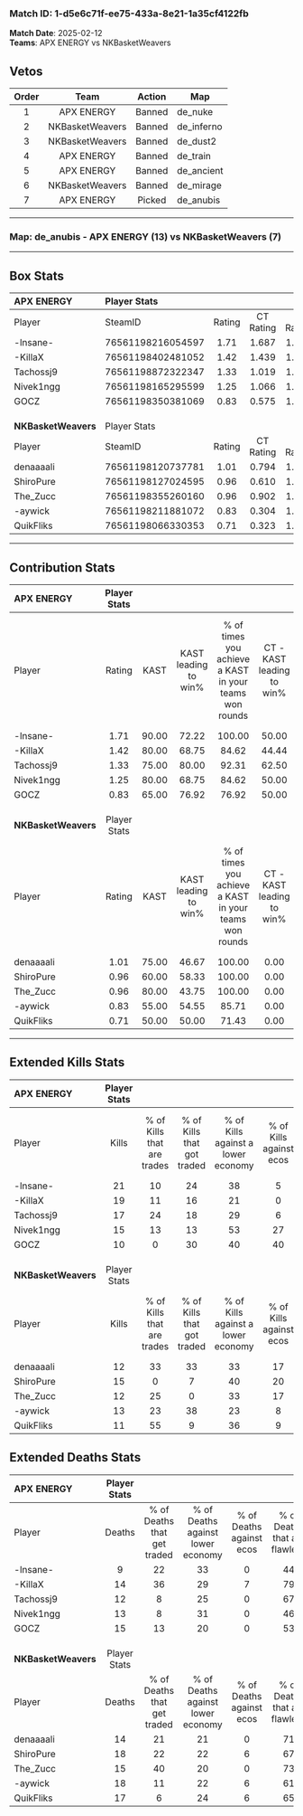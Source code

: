 ### Match ID: 1-d5e6c71f-ee75-433a-8e21-1a35cf4122fb  
**Match Date**: 2025-02-12  
**Teams**: APX ENERGY vs NKBasketWeavers  

## Vetos  

| Order | Team | Action | Map |
| :---: | :--: | :----: | --- |
| 1 | APX ENERGY | Banned | de_nuke |
| 2 | NKBasketWeavers | Banned | de_inferno |
| 3 | NKBasketWeavers | Banned | de_dust2 |
| 4 | APX ENERGY | Banned | de_train |
| 5 | APX ENERGY | Banned | de_ancient |
| 6 | NKBasketWeavers | Banned | de_mirage |
| 7 | APX ENERGY | Picked | de_anubis |

---  

### **Map**: de_anubis - APX ENERGY (13) vs NKBasketWeavers (7)  
---  

## Box Stats  

| **APX ENERGY**      | Player Stats      |        |           |          |       |      |       |         |        |      |     |
| :- | :- | :-: | :-: | :-: | :-: | :-: | :-: | :-: | :-: | :-: | :-: |
| Player              | SteamID           | Rating | CT Rating | T Rating | KAST  | ADR  | Kills | Assists | Deaths | K/D  | HS% |
| -lnsane-            | 76561198216054597 |  1.71  |   1.687   |  1.879   | 90.00 | 89.8 |  21   |    7    |   9    | 2.33 | 42  |
| -KillaX             | 76561198402481052 |  1.42  |   1.439   |  1.735   | 80.00 | 90.5 |  19   |    8    |   14   | 1.36 | 57  |
| Tachossj9           | 76561198872322347 |  1.33  |   1.019   |  1.870   | 75.00 | 88.8 |  17   |    5    |   12   | 1.42 | 47  |
| Nivek1ngg           | 76561198165295599 |  1.25  |   1.066   |  1.602   | 80.00 | 83.2 |  15   |    8    |   13   | 1.15 | 33  |
| GOCZ                | 76561198350381069 |  0.83  |   0.575   |  1.359   | 65.00 | 72.1 |  10   |    7    |   15   | 0.67 | 70  |
|                     |                   |        |           |          |       |      |       |         |        |      |     |
|                     |                   |        |           |          |       |      |       |         |        |      |     |
|                     |                   |        |           |          |       |      |       |         |        |      |     |
| **NKBasketWeavers** | Player Stats      |        |           |          |       |      |       |         |        |      |     |
| Player              | SteamID           | Rating | CT Rating | T Rating | KAST  | ADR  | Kills | Assists | Deaths | K/D  | HS% |
| denaaaali           | 76561198120737781 |  1.01  |   0.794   |  1.294   | 75.00 | 75.0 |  12   |    4    |   14   | 0.86 | 58  |
| ShiroPure           | 76561198127024595 |  0.96  |   0.610   |  1.380   | 60.00 | 85.5 |  15   |    4    |   18   | 0.83 | 73  |
| The_Zucc            | 76561198355260160 |  0.96  |   0.902   |  1.290   | 80.00 | 60.7 |  12   |    1    |   15   | 0.80 | 58  |
| -aywick             | 76561198211881072 |  0.83  |   0.304   |  1.266   | 55.00 | 83.2 |  13   |    3    |   18   | 0.72 | 46  |
| QuikFliks           | 76561198066330353 |  0.71  |   0.323   |  1.005   | 50.00 | 70.8 |  11   |    6    |   17   | 0.65 | 72  |
---  

## Contribution Stats  

| **APX ENERGY**      | Player Stats |       |                      |                                                        |                           |                                                             |                          |                                                            |
| :- | :-: | :-: | :-: | :-: | :-: | :-: | :-: | :-: |
| Player              |    Rating    | KAST  | KAST leading to win% | % of times you achieve a KAST in your teams won rounds | CT - KAST leading to win% | CT - % of times you achieve a KAST in your teams won rounds | T - KAST leading to win% | T - % of times you achieve a KAST in your teams won rounds |
| -lnsane-            |     1.71     | 90.00 |        72.22         |                         100.00                         |           50.00           |                           100.00                            |          100.00          |                           100.00                           |
| -KillaX             |     1.42     | 80.00 |        68.75         |                         84.62                          |           44.44           |                            80.00                            |          100.00          |                           87.50                            |
| Tachossj9           |     1.33     | 75.00 |        80.00         |                         92.31                          |           62.50           |                           100.00                            |          100.00          |                           87.50                            |
| Nivek1ngg           |     1.25     | 80.00 |        68.75         |                         84.62                          |           50.00           |                           100.00                            |          100.00          |                           75.00                            |
| GOCZ                |     0.83     | 65.00 |        76.92         |                         76.92                          |           50.00           |                            60.00                            |          100.00          |                           87.50                            |
|                     |              |       |                      |                                                        |                           |                                                             |                          |                                                            |
|                     |              |       |                      |                                                        |                           |                                                             |                          |                                                            |
|                     |              |       |                      |                                                        |                           |                                                             |                          |                                                            |
| **NKBasketWeavers** | Player Stats |       |                      |                                                        |                           |                                                             |                          |                                                            |
| Player              |    Rating    | KAST  | KAST leading to win% | % of times you achieve a KAST in your teams won rounds | CT - KAST leading to win% | CT - % of times you achieve a KAST in your teams won rounds | T - KAST leading to win% | T - % of times you achieve a KAST in your teams won rounds |
| denaaaali           |     1.01     | 75.00 |        46.67         |                         100.00                         |           0.00            |                            0.00                             |          70.00           |                           100.00                           |
| ShiroPure           |     0.96     | 60.00 |        58.33         |                         100.00                         |           0.00            |                            0.00                             |          77.78           |                           100.00                           |
| The_Zucc            |     0.96     | 80.00 |        43.75         |                         100.00                         |           0.00            |                            0.00                             |          70.00           |                           100.00                           |
| -aywick             |     0.83     | 55.00 |        54.55         |                         85.71                          |           0.00            |                            0.00                             |          66.67           |                           85.71                            |
| QuikFliks           |     0.71     | 50.00 |        50.00         |                         71.43                          |           0.00            |                            0.00                             |          71.43           |                           71.43                            |
---  

## Extended Kills Stats  

| **APX ENERGY**      | Player Stats |                            |                            |                                    |                         |                              |                                 |                                       |                    |           |
| :- | :-: | :-: | :-: | :-: | :-: | :-: | :-: | :-: | :-: | :-: |
| Player              |    Kills     | % of Kills that are trades | % of Kills that got traded | % of Kills against a lower economy | % of Kills against ecos | % of Kills that are flawless | % of Kills that are close duels | % of Kills that are assisted by flash | Pistol Round Kills | AWP Kills |
| -lnsane-            |      21      |             10             |             24             |                 38                 |            5            |              71              |                5                |                   5                   |         1          |     0     |
| -KillaX             |      19      |             11             |             16             |                 21                 |            0            |              79              |                5                |                   0                   |         2          |     0     |
| Tachossj9           |      17      |             24             |             18             |                 29                 |            6            |              71              |                0                |                  24                   |         1          |     6     |
| Nivek1ngg           |      15      |             13             |             13             |                 53                 |           27            |              47              |               20                |                  13                   |         1          |     1     |
| GOCZ                |      10      |             0              |             30             |                 40                 |           40            |              60              |                0                |                  10                   |         2          |     0     |
|                     |              |                            |                            |                                    |                         |                              |                                 |                                       |                    |           |
|                     |              |                            |                            |                                    |                         |                              |                                 |                                       |                    |           |
|                     |              |                            |                            |                                    |                         |                              |                                 |                                       |                    |           |
| **NKBasketWeavers** | Player Stats |                            |                            |                                    |                         |                              |                                 |                                       |                    |           |
| Player              |    Kills     | % of Kills that are trades | % of Kills that got traded | % of Kills against a lower economy | % of Kills against ecos | % of Kills that are flawless | % of Kills that are close duels | % of Kills that are assisted by flash | Pistol Round Kills | AWP Kills |
| denaaaali           |      12      |             33             |             33             |                 33                 |           17            |              75              |                0                |                   0                   |         0          |     0     |
| ShiroPure           |      15      |             0              |             7              |                 40                 |           20            |              47              |                0                |                   7                   |         1          |     0     |
| The_Zucc            |      12      |             25             |             0              |                 33                 |           17            |              67              |                8                |                   0                   |         2          |     5     |
| -aywick             |      13      |             23             |             38             |                 23                 |            8            |              54              |                8                |                   0                   |         2          |     0     |
| QuikFliks           |      11      |             55             |             9              |                 36                 |            9            |              55              |                0                |                   0                   |         2          |     0     |
## Extended Deaths Stats  

| **APX ENERGY**      | Player Stats |                             |                                   |                          |                               |                            |                           |               |
| :- | :-: | :-: | :-: | :-: | :-: | :-: | :-: | :-: |
| Player              |    Deaths    | % of Deaths that get traded | % of Deaths against lower economy | % of Deaths against ecos | % of Deaths that are flawless | % of Deaths that are close | % of Deaths while blinded | Deaths to AWP |
| -lnsane-            |      9       |             22              |                33                 |            0             |              44               |             0              |             0             |       0       |
| -KillaX             |      14      |             36              |                29                 |            7             |              79               |             0              |             0             |       1       |
| Tachossj9           |      12      |              8              |                25                 |            0             |              67               |             8              |             0             |       2       |
| Nivek1ngg           |      13      |              8              |                31                 |            0             |              46               |             0              |             0             |       2       |
| GOCZ                |      15      |             13              |                20                 |            0             |              53               |             7              |             7             |       0       |
|                     |              |                             |                                   |                          |                               |                            |                           |               |
|                     |              |                             |                                   |                          |                               |                            |                           |               |
|                     |              |                             |                                   |                          |                               |                            |                           |               |
| **NKBasketWeavers** | Player Stats |                             |                                   |                          |                               |                            |                           |               |
| Player              |    Deaths    | % of Deaths that get traded | % of Deaths against lower economy | % of Deaths against ecos | % of Deaths that are flawless | % of Deaths that are close | % of Deaths while blinded | Deaths to AWP |
| denaaaali           |      14      |             21              |                21                 |            0             |              71               |             7              |             7             |       0       |
| ShiroPure           |      18      |             22              |                22                 |            6             |              67               |             11             |            22             |       3       |
| The_Zucc            |      15      |             40              |                20                 |            0             |              73               |             0              |             7             |       0       |
| -aywick             |      18      |             11              |                22                 |            6             |              61               |             0              |            11             |       2       |
| QuikFliks           |      17      |              6              |                24                 |            6             |              65               |             12             |             0             |       2       |
